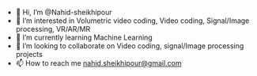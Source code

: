 - 👋 Hi, I’m @Nahid-sheikhipour
- 👀 I’m interested in Volumetric video coding, Video coding, Signal/Image processing, VR/AR/MR
- 🌱 I’m currently learning Machine Learning
- 💞️ I’m looking to collaborate on Video coding, signal/Image processing projects
- 📫 How to reach me nahid.sheikhipour@gmail.com

<!---
Nahid-sheikhipour/Nahid-sheikhipour is a ✨ special ✨ repository because its `README.md` (this file) appears on your GitHub profile.
You can click the Preview link to take a look at your changes.
--->
